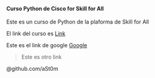 #### Curso Python de Cisco for Skill for All

Este es un curso de Python de la plaforma de Skill for All

El link del curso es [Link](www.google.com)

Este es el link de google [Google](www.google.com)

> Este es otro link

@github.com/aSt0m